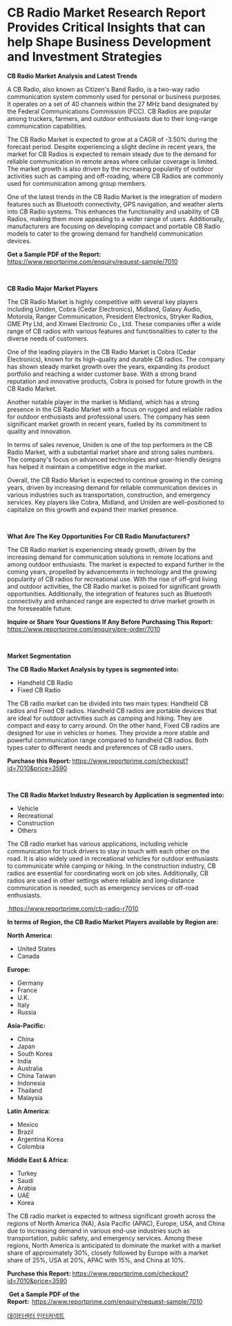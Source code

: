 <p><h1>CB Radio Market Research Report Provides Critical Insights that can help Shape Business Development and Investment Strategies</h1></p><p><strong>CB Radio Market Analysis and Latest Trends</strong></p>
<p><p>A CB Radio, also known as Citizen's Band Radio, is a two-way radio communication system commonly used for personal or business purposes. It operates on a set of 40 channels within the 27 MHz band designated by the Federal Communications Commission (FCC). CB Radios are popular among truckers, farmers, and outdoor enthusiasts due to their long-range communication capabilities.</p><p>The CB Radio Market is expected to grow at a CAGR of -3.50% during the forecast period. Despite experiencing a slight decline in recent years, the market for CB Radios is expected to remain steady due to the demand for reliable communication in remote areas where cellular coverage is limited. The market growth is also driven by the increasing popularity of outdoor activities such as camping and off-roading, where CB Radios are commonly used for communication among group members.</p><p>One of the latest trends in the CB Radio Market is the integration of modern features such as Bluetooth connectivity, GPS navigation, and weather alerts into CB Radio systems. This enhances the functionality and usability of CB Radios, making them more appealing to a wider range of users. Additionally, manufacturers are focusing on developing compact and portable CB Radio models to cater to the growing demand for handheld communication devices.</p></p>
<p><strong>Get a Sample PDF of the Report:&nbsp;</strong> <a href="https://www.reportprime.com/enquiry/request-sample/7010">https://www.reportprime.com/enquiry/request-sample/7010</a></p>
<p>&nbsp;</p>
<p><strong>CB Radio Major Market Players</strong></p>
<p><p>The CB Radio Market is highly competitive with several key players including Uniden, Cobra (Cedar Electronics), Midland, Galaxy Audio, Motorola, Ranger Communication, President Electronics, Stryker Radios, GME Pty Ltd, and Xinwei Electronic Co., Ltd. These companies offer a wide range of CB radios with various features and functionalities to cater to the diverse needs of customers.</p><p>One of the leading players in the CB Radio Market is Cobra (Cedar Electronics), known for its high-quality and durable CB radios. The company has shown steady market growth over the years, expanding its product portfolio and reaching a wider customer base. With a strong brand reputation and innovative products, Cobra is poised for future growth in the CB Radio Market.</p><p>Another notable player in the market is Midland, which has a strong presence in the CB Radio Market with a focus on rugged and reliable radios for outdoor enthusiasts and professional users. The company has seen significant market growth in recent years, fueled by its commitment to quality and innovation.</p><p>In terms of sales revenue, Uniden is one of the top performers in the CB Radio Market, with a substantial market share and strong sales numbers. The company's focus on advanced technologies and user-friendly designs has helped it maintain a competitive edge in the market.</p><p>Overall, the CB Radio Market is expected to continue growing in the coming years, driven by increasing demand for reliable communication devices in various industries such as transportation, construction, and emergency services. Key players like Cobra, Midland, and Uniden are well-positioned to capitalize on this growth and expand their market presence.</p></p>
<p>&nbsp;</p>
<p><strong>What Are The Key Opportunities For CB Radio Manufacturers?</strong></p>
<p><p>The CB Radio market is experiencing steady growth, driven by the increasing demand for communication solutions in remote locations and among outdoor enthusiasts. The market is expected to expand further in the coming years, propelled by advancements in technology and the growing popularity of CB radios for recreational use. With the rise of off-grid living and outdoor activities, the CB Radio market is poised for significant growth opportunities. Additionally, the integration of features such as Bluetooth connectivity and enhanced range are expected to drive market growth in the foreseeable future.</p></p>
<p><strong>Inquire or Share Your Questions If Any Before Purchasing This Report:</strong> <a href="https://www.reportprime.com/enquiry/pre-order/7010">https://www.reportprime.com/enquiry/pre-order/7010</a></p>
<p>&nbsp;</p>
<p><strong>Market Segmentation</strong></p>
<p><strong>The CB Radio Market Analysis by types is segmented into:</strong></p>
<p><ul><li>Handheld CB Radio</li><li>Fixed CB Radio</li></ul></p>
<p><p>The CB radio market can be divided into two main types: Handheld CB radios and Fixed CB radios. Handheld CB radios are portable devices that are ideal for outdoor activities such as camping and hiking. They are compact and easy to carry around. On the other hand, Fixed CB radios are designed for use in vehicles or homes. They provide a more stable and powerful communication range compared to handheld CB radios. Both types cater to different needs and preferences of CB radio users.</p></p>
<p><strong>Purchase this Report:&nbsp;</strong><a href="https://www.reportprime.com/checkout?id=7010&price=3590">https://www.reportprime.com/checkout?id=7010&price=3590</a></p>
<p>&nbsp;</p>
<p><strong>The CB Radio Market Industry Research by Application is segmented into:</strong></p>
<p><ul><li>Vehicle</li><li>Recreational</li><li>Construction</li><li>Others</li></ul></p>
<p><p>The CB radio market has various applications, including vehicle communication for truck drivers to stay in touch with each other on the road. It is also widely used in recreational vehicles for outdoor enthusiasts to communicate while camping or hiking. In the construction industry, CB radios are essential for coordinating work on job sites. Additionally, CB radios are used in other settings where reliable and long-distance communication is needed, such as emergency services or off-road enthusiasts.</p></p>
<p><a href="https://www.reportprime.com/cb-radio-r7010">&nbsp;https://www.reportprime.com/cb-radio-r7010</a></p>
<p><strong>In terms of Region, the CB Radio Market Players available by Region are:</strong></p>
<p>
    <p> <strong> North America: </strong>
        <ul>
            <li>United States</li>
            <li>Canada</li>
        </ul>
        </p> 
    <p> <strong> Europe: </strong>
        <ul>
            <li>Germany</li>
            <li>France</li>
            <li>U.K.</li>
            <li>Italy</li>
            <li>Russia</li>
        </ul>
        </p> 
    <p> <strong> Asia-Pacific: </strong>
        <ul>
            <li>China</li>
            <li>Japan</li>
            <li>South Korea</li>
            <li>India</li>
            <li>Australia</li>
            <li>China Taiwan</li>
            <li>Indonesia</li>
            <li>Thailand</li>
            <li>Malaysia</li>
        </ul>
        </p> 
    <p> <strong> Latin America: </strong>
        <ul>
            <li>Mexico</li>
            <li>Brazil</li>
            <li>Argentina Korea</li>
            <li>Colombia</li>
        </ul>
        </p> 
    <p> <strong> Middle East & Africa: </strong>
        <ul>
            <li>Turkey</li>
            <li>Saudi</li>
            <li>Arabia</li>
            <li>UAE</li>
            <li>Korea</li>
        </ul>
    </p>
    </p>
<p><p>The CB radio market is expected to witness significant growth across the regions of North America (NA), Asia Pacific (APAC), Europe, USA, and China due to increasing demand in various end-use industries such as transportation, public safety, and emergency services. Among these regions, North America is anticipated to dominate the market with a market share of approximately 30%, closely followed by Europe with a market share of 25%, USA at 20%, APAC with 15%, and China at 10%.</p></p>
<p><strong>Purchase this Report: </strong><a href="https://www.reportprime.com/checkout?id=7010&price=3590">https://www.reportprime.com/checkout?id=7010&price=3590</a></p>
<p>&nbsp;<strong>Get a Sample PDF of the Report:&nbsp;&nbsp;</strong><a href="https://www.reportprime.com/enquiry/request-sample/7010">https://www.reportprime.com/enquiry/request-sample/7010</a></p>
<p><strong></strong></p>
<p><p><a href="https://medium.com/@trevorkruvalis5678/%EB%8D%B0%EC%9D%B4%ED%84%B0-%EC%84%BC%ED%84%B0-%EC%83%81%ED%98%B8-%EC%97%B0%EA%B2%B0-%EC%8B%9C%EC%9E%A5-%EB%B6%84%EC%84%9D-%EB%B0%8F-%ED%81%AC%EA%B8%B0-%EC%98%88%EC%B8%A1-2024%EB%85%84%EB%B6%80%ED%84%B0-2031%EB%85%84%EA%B9%8C%EC%A7%80%EC%9D%98-%EA%B8%B0%EA%B0%84%EC%9D%84-%EC%9C%84%ED%95%B4-19bdeecee6da">데이터센터 인터커넥트</a></p></p>